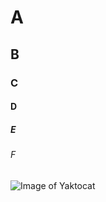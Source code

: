 # A
## B
### C
#### D
##### E
###### F

![Image of Yaktocat](https://octodex.github.com/images/yaktocat.png)
